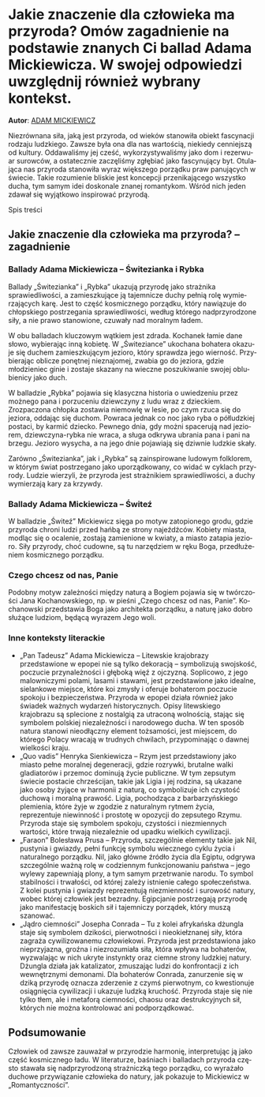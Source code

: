 # Jakie znaczenie dla człowieka ma przyroda? Omów zagadnienie na podstawie znanych Ci ballad Adama Mickiewicza. W swojej odpowiedzi uwzględnij również wybrany kontekst.

**Autor**: [ADAM MICKIEWICZ](https://poezja.org/wz/Adam_Mickiewicz/)

Nie­zrów­na­na siła, jaką jest przy­ro­da, od wie­ków sta­no­wi­ła obiekt fa­scy­na­cji ro­dza­ju ludz­kie­go. Za­wsze była ona dla nas war­to­ścią, nie­kie­dy cen­niej­szą od kul­tu­ry. Od­da­wa­li­śmy jej cześć, wy­ko­rzy­sty­wa­li­śmy jako dom i re­zer­wu­ar su­row­ców, a osta­tecz­nie za­czę­li­śmy zgłę­biać jako fa­scy­nu­ją­cy byt. Otu­la­ją­ca nas przy­ro­da sta­no­wi­ła wy­raz więk­sze­go po­rząd­ku praw pa­nu­ją­cych w świe­cie. Ta­kie ro­zu­mie­nie bli­skie jest kon­cep­cji prze­ni­ka­ją­ce­go wszyst­ko du­cha, tym sa­mym idei do­sko­na­le zna­nej ro­man­ty­kom. Wśród nich je­den zda­wał się wy­jąt­ko­wo in­spi­ro­wać przy­ro­dą.

Spis treści



## Jakie znaczenie dla człowieka ma przyroda? – zagadnienie

### Ballady Adama Mickiewicza – Świtezianka i Rybka

Bal­la­dy „Świtezianka” i „Rybka” uka­zu­ją przyrodę jako strażnika sprawiedliwości, a za­miesz­ku­ją­ce ją ta­jem­ni­cze du­chy peł­nią rolę wy­mie­rza­ją­cych karę. Jest to część kosmicznego porządku, któ­ry na­wią­zu­je do chłopskiego postrzegania sprawiedliwości, we­dług któ­re­go nad­przy­ro­dzo­ne siły, a nie pra­wo sta­no­wio­ne, czu­wa­ły nad mo­ral­nym ła­dem.

W obu bal­la­dach klu­czo­wym wąt­kiem jest zdrada. Kochanek łamie dane słowo, wy­bie­ra­jąc inną ko­bie­tę. W „Świ­te­zian­ce” uko­cha­na bo­ha­te­ra oka­zu­je się duchem zamieszkującym jezioro, któ­ry spraw­dza jego wier­ność. Przy­bie­ra­jąc oblicze ponętnej nieznajomej, zwa­bia go do je­zio­ra, gdzie młodzieniec ginie i zo­sta­je ska­za­ny na wiecz­ne po­szu­ki­wa­nie swo­jej ob­lu­bie­ni­cy jako duch.



W bal­la­dzie „Rybka” po­ja­wia się kla­sycz­na hi­sto­ria o uwiedzeniu przez możnego pana i po­rzu­ce­niu dziew­czy­ny z ludu wraz z dziec­kiem. Zrozpaczona chłopka zo­sta­wia nie­mow­lę w le­sie, po czym rzuca się do jeziora, od­da­jąc się du­chom. Po­wra­ca jed­nak co noc jako ryba o półludzkiej postaci, by kar­mić dziec­ko. Pew­ne­go dnia, gdy moż­ni spa­ce­ru­ją nad je­zio­rem, dziew­czy­na-ryb­ka nie wra­ca, a słu­ga od­kry­wa ubra­nia pana i pani na brze­gu. Je­zio­ro wysycha, a na jego dnie po­ja­wia­ją się dziwnie ludzkie skały.

Za­rów­no „Świ­te­zian­ka”, jak i „Ryb­ka” są zainspirowane ludowym folklorem, w któ­rym świat po­strze­ga­no jako uporządkowany, co wi­dać w cy­klach przy­ro­dy. Lu­dzie wie­rzy­li, że przy­ro­da jest strażnikiem sprawiedliwości, a du­chy wy­mie­rza­ją kary za krzywdy.



### Ballady Adama Mickiewicza – Świteź

W bal­la­dzie „Świteź” Mic­kie­wicz się­ga po mo­tyw za­to­pio­ne­go gro­du, gdzie przyroda chroni ludzi przed hań­bą ze stro­ny na­jeźdź­ców. Ko­bie­ty mia­sta, mo­dląc się o oca­le­nie, zo­sta­ją za­mie­nio­ne w kwia­ty, a mia­sto za­ta­pia je­zio­ro. Siły przyrody, choć cu­dow­ne, są tu narzędziem w ręku Boga, prze­dłu­że­niem ko­smicz­ne­go po­rząd­ku.

### Czego chcesz od nas, Panie

Po­dob­ny mo­tyw zależności między naturą a Bogiem po­ja­wia się w twór­czo­ści Jana Ko­cha­now­skie­go, np. w pie­śni „Czego chcesz od nas, Panie”. Ko­cha­now­ski przed­sta­wia Boga jako architekta porządku, a naturę jako dobro służące ludziom, bę­dą­cą wy­ra­zem Jego woli.



### Inne konteksty literackie

- „Pan Tadeusz” Adama Mickiewicza – Litewskie krajobrazy przedstawione w epopei nie są tylko dekoracją – symbolizują swojskość, poczucie przynależności i głęboką więź z ojczyzną. Soplicowo, z jego malowniczymi polami, lasami i stawami, jest przedstawione jako idealne, sielankowe miejsce, które koi zmysły i oferuje bohaterom poczucie spokoju i bezpieczeństwa. Przyroda w epopei działa również jako świadek ważnych wydarzeń historycznych. Opisy litewskiego krajobrazu są splecione z nostalgią za utraconą wolnością, stając się symbolem polskiej niezależności i narodowego ducha. W ten sposób natura stanowi nieodłączny element tożsamości, jest miejscem, do którego Polacy wracają w trudnych chwilach, przypominając o dawnej wielkości kraju.
- „Quo vadis” Henryka Sienkiewicza – Rzym jest przedstawiony jako miasto pełne moralnej degeneracji, gdzie rozrywki, brutalne walki gladiatorów i przemoc dominują życie publiczne. W tym zepsutym świecie postacie chrześcijan, takie jak Ligia i jej rodzina, są ukazane jako osoby żyjące w harmonii z naturą, co symbolizuje ich czystość duchową i moralną prawość. Ligia, pochodząca z barbarzyńskiego plemienia, które żyje w zgodzie z naturalnym rytmem życia, reprezentuje niewinność i prostotę w opozycji do zepsutego Rzymu. Przyroda staje się symbolem spokoju, czystości i niezmiennych wartości, które trwają niezależnie od upadku wielkich cywilizacji.
- „Faraon” Bolesława Prusa – Przyroda, szczególnie elementy takie jak Nil, pustynia i gwiazdy, pełni funkcję symbolu wiecznego cyklu życia i naturalnego porządku. Nil, jako główne źródło życia dla Egiptu, odgrywa szczególnie ważną rolę w codziennym funkcjonowaniu państwa – jego wylewy zapewniają plony, a tym samym przetrwanie narodu. To symbol stabilności i trwałości, od której zależy istnienie całego społeczeństwa. Z kolei pustynia i gwiazdy reprezentują niezmienność i surowość natury, wobec której człowiek jest bezradny. Egipcjanie postrzegają przyrodę jako manifestację boskich sił i tajemniczy porządek, który muszą szanować.
- „Jądro ciemności” Josepha Conrada – Tu z kolei afrykańska dżungla staje się symbolem dzikości, pierwotności i nieokiełznanej siły, która zagraża cywilizowanemu człowiekowi. Przyroda jest przedstawiona jako nieprzyjazna, groźna i niezrozumiała siła, która wpływa na bohaterów, wyzwalając w nich ukryte instynkty oraz ciemne strony ludzkiej natury. Dżungla działa jak katalizator, zmuszając ludzi do konfrontacji z ich wewnętrznymi demonami. Dla bohaterów Conrada, zanurzenie się w dziką przyrodę oznacza zderzenie z czymś pierwotnym, co kwestionuje osiągnięcia cywilizacji i ukazuje ludzką kruchość. Przyroda staje się nie tylko tłem, ale i metaforą ciemności, chaosu oraz destrukcyjnych sił, których nie można kontrolować ani podporządkować.

## Podsumowanie

Czło­wiek od za­wsze za­uwa­żał w przy­ro­dzie harmonię, in­ter­pre­tu­jąc ją jako część kosmicznego ładu. W li­te­ra­tu­rze, ba­śniach i bal­la­dach przy­ro­da czę­sto sta­wa­ła się nadprzyrodzoną strażniczką tego porządku, co wy­ra­ża­ło duchowe przywiązanie człowieka do natury, jak po­ka­zu­je to Mic­kie­wicz w „Ro­man­tycz­no­ści”.

